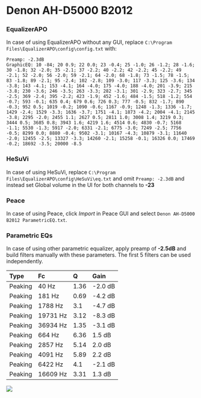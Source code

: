 # Denon AH-D5000 B2012

### EqualizerAPO
In case of using EqualizerAPO without any GUI, replace `C:\Program Files\EqualizerAPO\config\config.txt`
with:
```
Preamp: -2.3dB
GraphicEQ: 10 -84; 20 0.9; 22 0.0; 23 -0.4; 25 -1.0; 26 -1.2; 28 -1.6; 30 -1.8; 32 -2.0; 35 -2.1; 37 -2.2; 40 -2.2; 42 -2.2; 45 -2.2; 49 -2.1; 52 -2.0; 56 -2.0; 59 -2.1; 64 -2.0; 68 -1.8; 73 -1.5; 78 -1.5; 83 -1.8; 89 -2.1; 95 -2.4; 102 -2.8; 109 -3.0; 117 -3.3; 125 -3.6; 134 -3.8; 143 -4.1; 153 -4.1; 164 -4.0; 175 -4.0; 188 -4.0; 201 -3.9; 215 -3.8; 230 -3.6; 246 -3.5; 263 -3.3; 282 -3.1; 301 -2.9; 323 -2.7; 345 -2.5; 369 -2.4; 395 -2.2; 423 -1.9; 452 -1.6; 484 -1.5; 518 -1.2; 554 -0.7; 593 -0.1; 635 0.4; 679 0.6; 726 0.3; 777 -0.5; 832 -1.7; 890 -0.3; 952 0.5; 1019 -0.2; 1090 -0.6; 1167 -0.9; 1248 -1.3; 1336 -1.7; 1429 -2.4; 1529 -3.3; 1636 -3.7; 1751 -4.1; 1873 -4.2; 2004 -4.1; 2145 -3.8; 2295 -2.0; 2455 1.1; 2627 0.5; 2811 1.0; 3008 1.4; 3219 0.3; 3444 0.5; 3685 0.8; 3943 1.6; 4219 1.6; 4514 0.6; 4830 -0.7; 5168 -1.1; 5530 -1.3; 5917 -2.0; 6331 -2.1; 6775 -3.0; 7249 -2.5; 7756 -0.5; 8299 0.0; 8880 -0.4; 9502 -3.1; 10167 -4.3; 10879 -3.1; 11640 -2.0; 12455 -2.5; 13327 -3.3; 14260 -2.1; 15258 -0.1; 16326 0.0; 17469 -0.2; 18692 -3.5; 20000 -8.5
```

### HeSuVi
In case of using HeSuVi, replace `C:\Program Files\EqualizerAPO\config\HeSuVi\eq.txt` and omit `Preamp:
-2.3dB` and instead set Global volume in the UI for both channels to **-23**

### Peace
In case of using Peace, click *Import* in Peace GUI and select `Denon AH-D5000 B2012 ParametricEQ.txt`.

### Parametric EQs
In case of using other parametric equalizer, apply preamp of **-2.5dB** and build filters manually with
these parameters. The first 5 filters can be used independently.

| Type    | Fc       |    Q | Gain    |
|:--------|:---------|:-----|:--------|
| Peaking | 40 Hz    | 1.36 | -2.0 dB |
| Peaking | 181 Hz   | 0.69 | -4.2 dB |
| Peaking | 1788 Hz  | 3.1  | -4.7 dB |
| Peaking | 19731 Hz | 3.12 | -8.3 dB |
| Peaking | 36934 Hz | 1.35 | -3.1 dB |
| Peaking | 664 Hz   | 6.36 | 1.5 dB  |
| Peaking | 2857 Hz  | 5.14 | 2.0 dB  |
| Peaking | 4091 Hz  | 5.89 | 2.2 dB  |
| Peaking | 6422 Hz  | 4.1  | -2.1 dB |
| Peaking | 16609 Hz | 3.31 | 1.3 dB  |

![](https://raw.githubusercontent.com/jaakkopasanen/AutoEq/master/results/innerfidelity/sbaf-serious/Denon%20AH-D5000%20B2012/Denon%20AH-D5000%20B2012.png)